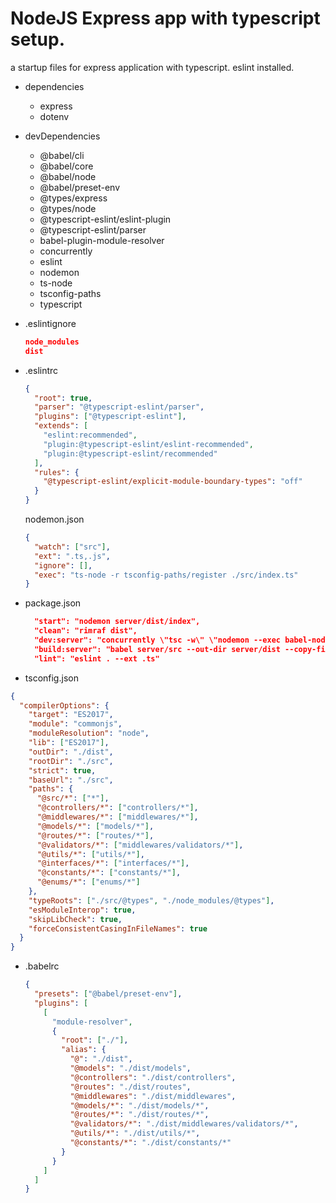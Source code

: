 # NodeJS Express app with typescript setup.

a startup files for express application with typescript.
eslint installed.

- dependencies
  - express
  - dotenv
- devDependencies

  - @babel/cli
  - @babel/core
  - @babel/node
  - @babel/preset-env
  - @types/express
  - @types/node
  - @typescript-eslint/eslint-plugin
  - @typescript-eslint/parser
  - babel-plugin-module-resolver
  - concurrently
  - eslint
  - nodemon
  - ts-node
  - tsconfig-paths
  - typescript

- .eslintignore

  ```json
  node_modules
  dist
  ```

- .eslintrc

  ```json
  {
    "root": true,
    "parser": "@typescript-eslint/parser",
    "plugins": ["@typescript-eslint"],
    "extends": [
      "eslint:recommended",
      "plugin:@typescript-eslint/eslint-recommended",
      "plugin:@typescript-eslint/recommended"
    ],
    "rules": {
      "@typescript-eslint/explicit-module-boundary-types": "off"
    }
  }
  ```

  nodemon.json

  ```json
  {
    "watch": ["src"],
    "ext": ".ts,.js",
    "ignore": [],
    "exec": "ts-node -r tsconfig-paths/register ./src/index.ts"
  }
  ```

- package.json

  ```json
    "start": "nodemon server/dist/index",
    "clean": "rimraf dist",
    "dev:server": "concurrently \"tsc -w\" \"nodemon --exec babel-node dist/index.js\"",
    "build:server": "babel server/src --out-dir server/dist --copy-files",
    "lint": "eslint . --ext .ts"
  ```

- tsconfig.json

```json
{
  "compilerOptions": {
    "target": "ES2017",
    "module": "commonjs",
    "moduleResolution": "node",
    "lib": ["ES2017"],
    "outDir": "./dist",
    "rootDir": "./src",
    "strict": true,
    "baseUrl": "./src",
    "paths": {
      "@src/*": ["*"],
      "@controllers/*": ["controllers/*"],
      "@middlewares/*": ["middlewares/*"],
      "@models/*": ["models/*"],
      "@routes/*": ["routes/*"],
      "@validators/*": ["middlewares/validators/*"],
      "@utils/*": ["utils/*"],
      "@interfaces/*": ["interfaces/*"],
      "@constants/*": ["constants/*"],
      "@enums/*": ["enums/*"]
    },
    "typeRoots": ["./src/@types", "./node_modules/@types"],
    "esModuleInterop": true,
    "skipLibCheck": true,
    "forceConsistentCasingInFileNames": true
  }
}
```

- .babelrc

  ```json
  {
    "presets": ["@babel/preset-env"],
    "plugins": [
      [
        "module-resolver",
        {
          "root": ["./"],
          "alias": {
            "@": "./dist",
            "@models": "./dist/models",
            "@controllers": "./dist/controllers",
            "@routes": "./dist/routes",
            "@middlewares": "./dist/middlewares",
            "@models/*": "./dist/models/*",
            "@routes/*": "./dist/routes/*",
            "@validators/*": "./dist/middlewares/validators/*",
            "@utils/*": "./dist/utils/*",
            "@constants/*": "./dist/constants/*"
          }
        }
      ]
    ]
  }
  ```

```

```
